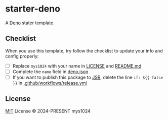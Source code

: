 # starter-deno

A [Deno](https://deno.com/) stater template.

## Checklist

When you use this template, try follow the checklist to update your info and config properly:

- [ ] Replace `mys1024` with your name in [LICENSE](LICENSE) and [README.md](README.md)
- [ ] Complete the `name` field in [deno.json](deno.json)
- [ ] If you want to publish this package to [JSR](https://jsr.io), delete the line `if: ${{ false }}` in [.github/workflows/release.yml](.github/workflows/release.yml)

## License

[MIT](./LICENSE) License &copy; 2024-PRESENT mys1024
